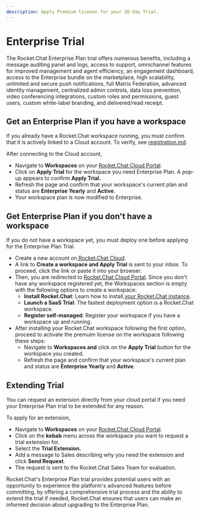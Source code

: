 ```yaml
---
description: Apply Premium license for your 30-day Trial.
---
```


# Enterprise Trial

The Rocket.Chat Enterprise Plan trial offers numerous benefits, including a message auditing panel and logs, access to support, omnichannel features for improved management and agent efficiency, an engagement dashboard, access to the Enterprise bundle on the marketplace, high scalability, unlimited and secure push notifications, full Matrix Federation, advanced identity management, centralized admin controls, data loss prevention, video conferencing integrations, custom roles and permissions, guest users, custom white-label branding, and delivered/read receipt.

## Get an Enterprise Plan if you have a workspace

If you already have a Rocket.Chat workspace running, you must confirm that it is actively linked to a Cloud account. To verify, see [registration.md](../../use-rocket.chat/workspace-administration/registration.md "mention").&#x20;

After connecting to the Cloud account,&#x20;

* Navigate to **Workspaces** on your [Rocket.Chat Cloud Portal](https://cloud.rocket.chat/home).
* Click on **Apply Trial** for the workspace you need Enterprise Plan. A pop-up appears to confirm **Apply Trial.**
* Refresh the page and confirm that your workspace's current plan and status are **Enterprise Yearly** and **Active**.
* Your workspace plan is now modified to Enterprise.

## Get Enterprise Plan if you don't have a workspace

&#x20;If you do not have a workspace yet, you must deploy one before applying for the Enterprise Plan Trial.

* Create a new account on[ Rocket.Chat Cloud](https://cloud.rocket.chat/trial/ee).
* A link to **Create a workspace and Apply Trial** is sent to your inbox. To proceed, click the link or paste it into your browser.
* Then, you are redirected to [Rocket.Chat Cloud Portal](https://cloud.rocket.chat/). Since you don't have any workspace registered yet, the Workspaces section is empty with the following options to create a workspace:
  * **Install Rocket.Chat**:  Learn how to install[ your Rocket.Chat instance](../../deploy/deploy-rocket.chat/).
  * **Launch a SaaS Trial**: The fastest deployment option is a Rocket.Chat workspace.
  * **Register self-managed**:  Register your workspace if you have a workspace up and running.
* After installing your Rocket.Chat workspace following the first option, proceed to activate the premuim license on the workspace following these steps:
  * Navigate to **Workspaces and** click on the **Apply Trial** button for the workspace you created.
  * Refresh the page and confirm that your workspace's current plan and status are **Enterprise Yearly** and **Active**.

## Extending Trial

You can request an extension directly from your cloud portal if you need your Enterprise Plan trial to be extended for any reason.

To apply for an extension,

* Navigate to **Workspaces** on your [Rocket.Chat Cloud Portal](https://cloud.rocket.chat/home).
* Click on the **kebab** menu across the workspace you want to request a trial extension for.
* Select the **Trial Extension.**
* Add a message to Sales describing why you need the extension and click **Send Request**.&#x20;
* The request is sent to the Rocket.Chat Sales Team for evaluation.

Rocket.Chat's Enterprise Plan trial provides potential users with an opportunity to experience the platform's advanced features before committing, by offering a comprehensive trial process and the ability to extend the trial if needed, Rocket.Chat ensures that users can make an informed decision about upgrading to the Enterprise Plan.
